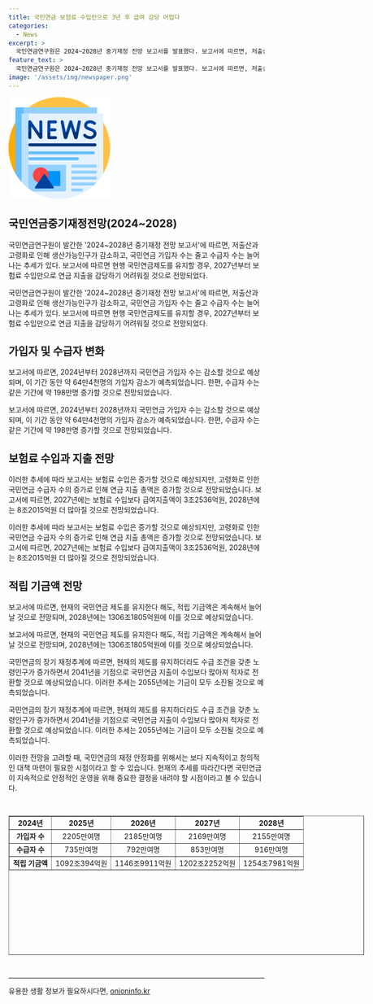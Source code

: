 ```yaml
---
title: 국민연금 보험료 수입만으로 3년 후 급여 감당 어렵다
categories:
  - News
excerpt: >
  국민연금연구원은 2024~2028년 중기재정 전망 보고서를 발표했다. 보고서에 따르면, 저출산과 고령화로 생산가능인구가 감소함에 따라 가입자는 줄고 수급자는 늘 것으로 전망된다. 이에 따라 2024년부터 2028년까지 가입자는 64만4천명 줄고 수급자는 198만명 늘어날 것으로 보고서는 밝혔다. 또한, 2027년에는 연금 지출이 보험료 수입을 감당하지 못할 것으로 예상되고, 2041년부터는 적자로 전환할 것으로 예측된다. 관련해서 더 자세히 알려면 [링크]를 클릭하세요!
feature_text: >
  국민연금연구원은 2024~2028년 중기재정 전망 보고서를 발표했다. 보고서에 따르면, 저출산과 고령화로 생산가능인구가 감소함에 따라 가입자는 줄고 수급자는 늘 것으로 전망된다. 이에 따라 2024년부터 2028년까지 가입자는 64만4천명 줄고 수급자는 198만명 늘어날 것으로 보고서는 밝혔다. 또한, 2027년에는 연금 지출이 보험료 수입을 감당하지 못할 것으로 예상되고, 2041년부터는 적자로 전환할 것으로 예측된다. 관련해서 더 자세히 알려면 [링크]를 클릭하세요!
image: '/assets/img/newspaper.png'
---
```


<p><img src="/assets/img/newspaper.png" alt="kimp 속보" /></p>

<h2 data-ke-size="size26">국민연금중기재정전망(2024~2028)</h2>

<p>국민연금연구원이 발간한 '2024~2028년 중기재정 전망 보고서'에 따르면, 저출산과 고령화로 인해 생산가능인구가 감소하고, 국민연금 가입자 수는 줄고 수급자 수는 늘어나는 추세가 있다. 보고서에 따르면 현행 국민연금제도를 유지할 경우, 2027년부터 보험료 수입만으로 연금 지출을 감당하기 어려워질 것으로 전망되었다.</p>

<p data-ke-size="size16">국민연금연구원이 발간한 '2024~2028년 중기재정 전망 보고서'에 따르면, 저출산과 고령화로 인해 생산가능인구가 감소하고, 국민연금 가입자 수는 줄고 수급자 수는 늘어나는 추세가 있다. 보고서에 따르면 현행 국민연금제도를 유지할 경우, 2027년부터 보험료 수입만으로 연금 지출을 감당하기 어려워질 것으로 전망되었다.</p>

<h2 data-ke-size="size24">가입자 및 수급자 변화</h2>

<p>보고서에 따르면, 2024년부터 2028년까지 국민연금 가입자 수는 감소할 것으로 예상되며, 이 기간 동안 약 64만4천명의 가입자 감소가 예측되었습니다. 한편, 수급자 수는 같은 기간에 약 198만명 증가할 것으로 전망되었습니다.</p>

<p data-ke-size="size16">보고서에 따르면, 2024년부터 2028년까지 국민연금 가입자 수는 감소할 것으로 예상되며, 이 기간 동안 약 64만4천명의 가입자 감소가 예측되었습니다. 한편, 수급자 수는 같은 기간에 약 198만명 증가할 것으로 전망되었습니다.</p>

<h2 data-ke-size="size24">보험료 수입과 지출 전망</h2>

<p>이러한 추세에 따라 보고서는 보험료 수입은 증가할 것으로 예상되지만, 고령화로 인한 국민연금 수급자 수의 증가로 인해 연금 지출 총액은 증가할 것으로 전망되었습니다. 보고서에 따르면, 2027년에는 보험료 수입보다 급여지출액이 3조2536억원, 2028년에는 8조2015억원 더 많아질 것으로 전망되었습니다.</p>

<p data-ke-size="size16">이러한 추세에 따라 보고서는 보험료 수입은 증가할 것으로 예상되지만, 고령화로 인한 국민연금 수급자 수의 증가로 인해 연금 지출 총액은 증가할 것으로 전망되었습니다. 보고서에 따르면, 2027년에는 보험료 수입보다 급여지출액이 3조2536억원, 2028년에는 8조2015억원 더 많아질 것으로 전망되었습니다.</p>

<h2 data-ke-size="size24">적립 기금액 전망</h2>

<p>보고서에 따르면, 현재의 국민연금 제도를 유지한다 해도, 적립 기금액은 계속해서 늘어날 것으로 전망되며, 2028년에는 1306조1805억원에 이를 것으로 예상되었습니다.</p>

<p data-ke-size="size16">보고서에 따르면, 현재의 국민연금 제도를 유지한다 해도, 적립 기금액은 계속해서 늘어날 것으로 전망되며, 2028년에는 1306조1805억원에 이를 것으로 예상되었습니다.</p>

<p>국민연금의 장기 재정추계에 따르면, 현재의 제도를 유지하더라도 수급 조건을 갖춘 노령인구가 증가하면서 2041년을 기점으로 국민연금 지출이 수입보다 많아져 적자로 전환할 것으로 예상되었습니다. 이러한 추세는 2055년에는 기금이 모두 소진될 것으로 예측되었습니다.</p>

<p data-ke-size="size16">국민연금의 장기 재정추계에 따르면, 현재의 제도를 유지하더라도 수급 조건을 갖춘 노령인구가 증가하면서 2041년을 기점으로 국민연금 지출이 수입보다 많아져 적자로 전환할 것으로 예상되었습니다. 이러한 추세는 2055년에는 기금이 모두 소진될 것으로 예측되었습니다.</p>

<p>이러한 전망을 고려할 때, 국민연금의 재정 안정화를 위해서는 보다 지속적이고 창의적인 대책 마련이 필요한 시점이라고 할 수 있습니다. 현재의 추세를 따라간다면 국민연금이 지속적으로 안정적인 운영을 위해 중요한 결정을 내려야 할 시점이라고 볼 수 있습니다.</p>

<p data-ke-size="size16">&nbsp;</p>

<table style="width: 700px; height: 274px;" border="1">
<tbody>
<tr>
<td style="text-align: center; height: 17px;"><b>2024년</b></td>
<td style="text-align: center; height: 17px;"><b>2025년</b></td>
<td style="text-align: center; height: 17px;"><b>2026년</b></td>
<td style="text-align: center; height: 17px;"><b>2027년</b></td>
<td style="text-align: center; height: 17px;"><b>2028년</b></td>
</tr>
<tr>
<td style="text-align: center; height: 17px;"><b>가입자 수</b></td>
<td style="text-align: center; height: 17px;">2205만여명</td>
<td style="text-align: center; height: 17px;">2185만여명</td>
<td style="text-align: center; height: 17px;">2169만여명</td>
<td style="text-align: center; height: 17px;">2155만여명</td>
</tr>
<tr>
<td style="text-align: center; height: 17px;"><b>수급자 수</b></td>
<td style="text-align: center; height: 17px;">735만여명</td>
<td style="text-align: center; height: 17px;">792만여명</td>
<td style="text-align: center; height: 17px;">853만여명</td>
<td style="text-align: center; height: 17px;">916만여명</td>
</tr>
<tr>
<td style="text-align: center; height: 17px;"><b>적립 기금액</b></td>
<td style="text-align: center; height: 17px;">1092조394억원</td>
<td style="text-align: center; height: 17px;">1146조9911억원</td>
<td style="text-align: center; height: 17px;">1202조2252억원</td>
<td style="text-align: center; height: 17px;">1254조7981억원</td>
<tr>
</tbody>
</table>

<p data-ke-size="size16">&nbsp;</p>

<hr>
유용한 생활 정보가 필요하시다면, <a href="https://onioninfo.kr" rel="dofollow">onioninfo.kr</a>


